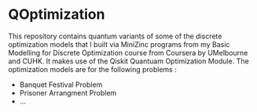 # QOptimization
This repository contains quantum variants of some of the discrete optimization models that I built via MiniZinc programs from my Basic Modelling for Discrete Optimization course from Coursera by UMelbourne and CUHK. It makes use of the Qiskit Quantuam Optimization Module. The optimization models are for the following problems : 
* Banquet Festival Problem
* Prisoner Arrangment Problem
* ...
